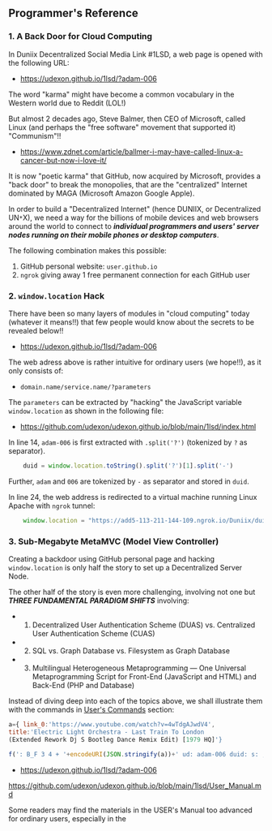 ## Programmer's Reference

### 1. A Back Door for Cloud Computing

In Duniix Decentralized Social Media Link #1LSD, a web page is opened with the following URL:

- <a href="https://udexon.github.io/1lsd/?adam-006">https://udexon.github.io/1lsd/?adam-006</a>



The word "karma" might have become a common vocabulary in the Western world due to Reddit (LOL!)

But almost 2 decades ago, Steve Balmer, then CEO of Microsoft, called Linux (and perhaps the "free software" movement that supported it) "Communism"!!

- https://www.zdnet.com/article/ballmer-i-may-have-called-linux-a-cancer-but-now-i-love-it/

It is now "poetic karma" that GitHub, now acquired by Microsoft, provides a "back door" to break the monopolies, that are the "centralized" Internet dominated by MAGA (Microsoft Amazon Google Apple).

In order to build a "Decentralized Internet" (hence DUNIIX, or Decentralized UN`*`X), we need a way for the billions of mobile devices and web browsers around the world to connect to ___individual programmers and users' server nodes running on their mobile phones or desktop computers___. 

The following combination makes this possible:

1. GitHub personal website: `user.github.io`
2. `ngrok` giving away 1 free permanent connection for each GitHub user

### 2. `window.location` Hack

There have been so many layers of modules in "cloud computing" today (whatever it means!!) that few people would know about the secrets to be revealed below!!

- <a href="https://udexon.github.io/1lsd/?adam-006">https://udexon.github.io/1lsd/?adam-006</a>

The web adress above is rather intuitive for ordinary users (we hope!!), as it only consists of:

- `domain.name/service.name/?parameters`

The `parameters` can be extracted by "hacking" the JavaScript variable `window.location` as shown in the following file:

- https://github.com/udexon/udexon.github.io/blob/main/1lsd/index.html

In line 14, `adam-006` is first extracted with `.split('?')` (tokenized by `?` as separator).

```js
    duid = window.location.toString().split('?')[1].split('-')
```

Further, `adam` and `006` are tokenized by `-` as separator and stored in `duid`.

In line 24, the web address is redirected to a virtual machine running Linux Apache with `ngrok` tunnel:

```js
    window.location = "https://add5-113-211-144-109.ngrok.io/Duniix/duid-nn.php?nn="+nn+"&id="+id
```

### 3. Sub-Megabyte MetaMVC (Model View Controller)

Creating a backdoor using GitHub personal page and hacking `window.location` is only half the story to set up a Decentralized Server Node.

The other half of the story is even more challenging, involving not one but ___THREE FUNDAMENTAL PARADIGM SHIFTS___ involving:

- 1. Decentralized User Authentication Scheme (DUAS) vs. Centralized User Authentication Scheme (CUAS)
- 2. SQL vs. Graph Database vs. Filesystem as Graph Database
- 3. Multilingual Heterogeneous Metaprogramming — One Universal Metaprogramming Script for Front-End (JavaScript and HTML) and Back-End (PHP and Database)

Instead of diving deep into each of the topics above, we shall illustrate them with the commands in
 <a href="https://github.com/udexon/udexon.github.io/blob/main/1lsd/User_Manual.md#-users-commands-">User's Commands</a> section:

```js
a={ link_0:'https://www.youtube.com/watch?v=4wTdgAJwdV4', 
title:'Electric Light Orchestra - Last Train To London 
(Extended Rework Dj S Bootleg Dance Remix Edit) [1979 HQ]'}

f(': B_F 3 4 + '+encodeURI(JSON.stringify(a))+' ud: adam-006 duid: s: ; AJAX')
```

- <a href="https://udexon.github.io/1lsd/?adam-006">https://udexon.github.io/1lsd/?adam-006</a>

https://github.com/udexon/udexon.github.io/blob/main/1lsd/User_Manual.md

Some readers may find the materials in the USER's Manual too advanced for ordinary users, especially in the
